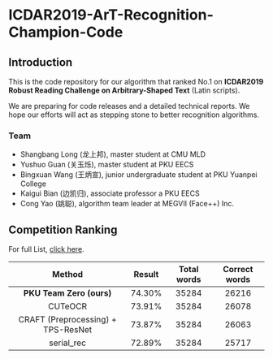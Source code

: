 # ICDAR2019-ArT-Recognition-Champion-Code

## Introduction

This is the code repository for our algorithm that ranked No.1 on __ICDAR2019 Robust Reading Challenge on Arbitrary-Shaped Text__ (Latin scripts). 

We are preparing for code releases and a detailed technical reports. We hope our efforts will act as stepping stone to better recognition algorithms.

### Team
- Shangbang Long (龙上邦), master student at CMU MLD
- Yushuo Guan (关玉烁), master student at PKU EECS
- Bingxuan Wang (王炳宣), junior undergraduate student at PKU Yuanpei College
- Kaigui Bian (边凯归), associate professor a PKU EECS
- Cong Yao (姚聪), algorithm team leader at MEGVII (Face++) Inc.


## Competition Ranking

For full List, [click here](https://rrc.cvc.uab.es/?ch=14&com=evaluation&task=2).

| Method | Result | Total words | Correct words |
|:------:|:------:|:------:|:------:|
| __PKU Team Zero (ours)__ | 74.30% | 35284 | 26216 | 
| CUTeOCR | 73.91% | 35284 | 26078 |
| CRAFT (Preprocessing) + TPS-ResNet | 73.87% | 35284 | 26063 |
| serial_rec | 72.89% | 35284 | 25717 |
